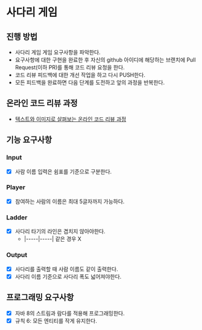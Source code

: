# 사다리 게임
## 진행 방법
* 사다리 게임 게임 요구사항을 파악한다.
* 요구사항에 대한 구현을 완료한 후 자신의 github 아이디에 해당하는 브랜치에 Pull Request(이하 PR)를 통해 코드 리뷰 요청을 한다.
* 코드 리뷰 피드백에 대한 개선 작업을 하고 다시 PUSH한다.
* 모든 피드백을 완료하면 다음 단계를 도전하고 앞의 과정을 반복한다.

## 온라인 코드 리뷰 과정
* [텍스트와 이미지로 살펴보는 온라인 코드 리뷰 과정](https://github.com/nextstep-step/nextstep-docs/tree/master/codereview)


## 기능 요구사항

### Input
- [x] 사람 이름 입력은 쉼표를 기준으로 구분한다.

### Player
- [x] 참여하는 사람의 이름은 최대 5글자까지 가능하다.

### Ladder
- [x] 사다리 타기의 라인은 겹치지 않아야한다.
    - |-----|-----| 같은 경우 X

### Output
- [x] 사다리를 출력할 때 사람 이름도 같이 출력한다.
- [x] 사다리 이름 기준으로 사다리 폭도 넓어져야한다.

## 프로그래밍 요구사항
- [x] 자바 8의 스트림과 람다를 적용해 프로그래밍한다.
- [x] 규칙 6: 모든 엔티티를 작게 유지한다.
